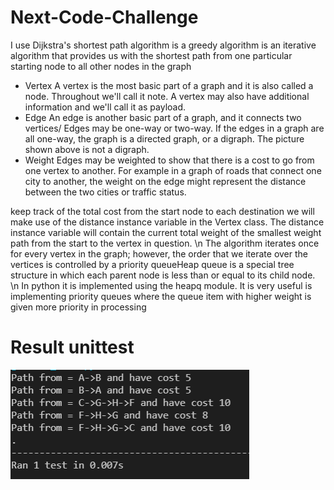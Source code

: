 
# Next-Code-Challenge
I use Dijkstra's shortest path algorithm  is a greedy algorithm is an iterative algorithm that provides us with the shortest path from one particular starting node  to all other nodes in the graph

- Vertex A vertex is the most basic part of a graph and it is also called a node. Throughout we'll call it note. A vertex may also have additional information and we'll call it as payload.
- Edge An edge is another basic part of a graph, and it connects two vertices/ Edges may be one-way or two-way. If the edges in a graph are all one-way, the graph is a directed graph, or a digraph. The picture shown above is not a digraph.
- Weight Edges may be weighted to show that there is a cost to go from one vertex to another. For example in a graph of roads that connect one city to another, the weight on the edge might represent the distance between the two cities or traffic status.

keep track of the total cost from the start node to each destination we will make use of the distance instance variable in the Vertex class. The distance instance variable will contain the current total weight of the smallest weight path from the start to the vertex in question. \n
The algorithm iterates once for every vertex in the graph; however, the order that we iterate over the vertices is controlled by a priority queueHeap queue is a special tree structure in which each parent node is less than or equal to its child node. \n
In python it is implemented using the heapq module. It is very useful is implementing priority queues where the queue item with higher weight is given more priority in processing


# Result unittest
![Optional Text](IMG/Capture.PNG)
